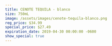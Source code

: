 ```yaml
---
title: CENOTE TEQUILA - blanco
size: 750mL
image: /assets/images/cenote-tequila-blanco.png
reg_price: $34.99
special_price: $27.49
expiration_date: 2019-04-30 00:00:00 -0600
show_special: true
---
```


